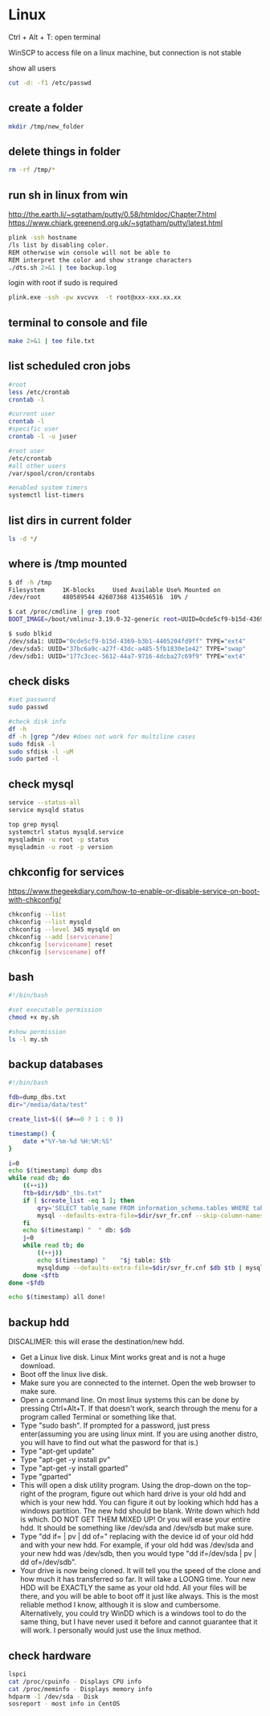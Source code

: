 # Linux
Ctrl + Alt + T: open terminal

WinSCP to access file on a linux machine, but connection is not stable

show all users
```sh
cut -d: -f1 /etc/passwd
```

## create a folder
```sh
mkdir /tmp/new_folder
```

## delete things in folder
```sh
rm -rf /tmp/*
```
## run sh in linux from win
http://the.earth.li/~sgtatham/putty/0.58/htmldoc/Chapter7.html
https://www.chiark.greenend.org.uk/~sgtatham/putty/latest.html
```sh
plink -ssh hostname
/ls list by disabling color.
REM otherwise win console will not be able to
REM interpret the color and show strange characters
./dts.sh 2>&1 | tee backup.log
```

login with root if sudo is required
```sh
plink.exe -ssh -pw xvcvvx  -t root@xxx-xxx.xx.xx
```

## terminal to console and file
```sh
make 2>&1 | tee file.txt
```

## list scheduled cron jobs
```sh
#root
less /etc/crontab
crontab -l

#current user
crontab -l
#specific user
crontab -l -u juser

#root user
/etc/crontab
#all other users
/var/spool/cron/crontabs

#enabled system timers
systemctl list-timers
```

## list dirs in current folder
```sh
ls -d */
```

## where is /tmp mounted
```sh
$ df -h /tmp
Filesystem     1K-blocks     Used Available Use% Mounted on
/dev/root      480589544 42607368 413546516  10% /

$ cat /proc/cmdline | grep root
BOOT_IMAGE=/boot/vmlinuz-3.19.0-32-generic root=UUID=0cde5cf9-b15d-4369-b3b1-4405204fd9ff ro

$ sudo blkid
/dev/sda1: UUID="0cde5cf9-b15d-4369-b3b1-4405204fd9ff" TYPE="ext4"
/dev/sda5: UUID="37bc6a9c-a27f-43dc-a485-5fb1830e1e42" TYPE="swap"
/dev/sdb1: UUID="177c3cec-5612-44a7-9716-4dcba27c69f9" TYPE="ext4"
```

## check disks
```sh
#set password
sudo passwd

#check disk info
df -h
df -h |grep ^/dev #does not work for multiline cases
sudo fdisk -l
sudo sfdisk -l -uM
sudo parted -l
```

## check mysql
```sh
service --status-all
service mysqld status

top grep mysql
systemctrl status mysqld.service
mysqladmin -u root -p status
mysqladmin -u root -p version

```

## chkconfig for services
https://www.thegeekdiary.com/how-to-enable-or-disable-service-on-boot-with-chkconfig/

```sh
chkconfig --list
chkconfig --list mysqld
chkconfig --level 345 mysqld on
chkconfig --add [servicename]
chkconfig [servicename] reset
chkconfig [servicename] off
```
## bash
```sh
#!/bin/bash

#set executable permission
chmod +x my.sh

#show permission
ls -l my.sh
```

## backup databases
```sh
#!/bin/bash

fdb=dump_dbs.txt
dir="/media/data/test"

create_list=$(( $#==0 ? 1 : 0 ))

timestamp() {
    date +"%Y-%m-%d %H:%M:%S"
}

i=0
echo $(timestamp) dump dbs
while read db; do
    ((++i))
    ftb=$dir/$db"_tbs.txt"
    if [ $create_list -eq 1 ]; then
        qry='SELECT table_name FROM information_schema.tables WHERE table_schema='\'${db}\'' order by table_name;'
        mysql --defaults-extra-file=$dir/svr_fr.cnf --skip-column-names -e "${qry}" >$ftb
    fi
    echo $(timestamp) "  " db: $db
    j=0
    while read tb; do
        ((++j))
        echo $(timestamp) "    "$j table: $tb
        mysqldump --defaults-extra-file=$dir/svr_fr.cnf $db $tb | mysql --defaults-extra-file=$dir/svr_to.cnf $db
    done <$ftb
done <$fdb

echo $(timestamp) all done!
```

## backup hdd
DISCALIMER: this will erase the destination/new hdd.
  - Get a Linux live disk. Linux Mint works great and is not a huge download.
  - Boot off the linux live disk.
  - Make sure you are connected to the internet. Open the web browser to make sure.
  - Open a command line. On most linux systems this can be done by pressing Ctrl+Alt+T. If that doesn't work, search through the menu for a program called Terminal or something like that.
  - Type "sudo bash". If prompted for a password, just press enter(assuming you are using linux mint. If you are using another distro, you will have to find out what the pasword for that is.)
  - Type "apt-get update"
  - Type "apt-get -y install pv"
  - Type "apt-get -y install gparted"
  - Type "gparted"
  - This will open a disk utility program. Using the drop-down on the top-right of the program, figure out which hard drive is your old hdd and which is your new hdd. You can figure it out by looking which hdd has a windows partition. The new hdd should be blank. Write down which hdd is which. DO NOT GET THEM MIXED UP! Or you will erase your entire hdd. It should be something like /dev/sda and /dev/sdb but make sure.
  - Type "dd if=<oldhdd> | pv | dd of=<newhdd>" replacing <oldhdd> with the device id of your old hdd and <newhdd> with your new hdd. For example, if your old hdd was /dev/sda and your new hdd was /dev/sdb, then you would type "dd if=/dev/sda | pv | dd of=/dev/sdb".
  - Your drive is now being cloned. It will tell you the speed of the clone and how much it has transferred so far. It will take a LOONG time. Your new HDD will be EXACTLY the same as your old hdd. All your files will be there, and you will be able to boot off it just like always.
This is the most reliable method I know, although it is slow and cumbersome. Alternatively, you could try WinDD which is a windows tool to do the same thing, but I have never used it before and cannot guarantee that it will work. I personally would just use the linux method.

## check hardware
```sh
lspci
cat /proc/cpuinfo - Displays CPU info
cat /proc/meminfo - Displays memory info
hdparm -I /dev/sda - Disk
sosreport - most info in CentOS
```
